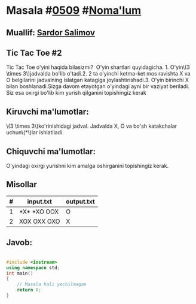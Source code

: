 
<h1>Masala #<a href="https://robocontest.uz/tasks/0509">0509</a> #<a href="https://robocontest.uz/tasks?category=1">Noma'lum</a></h1>
<h2> Muallif: <a href="https://robocontest.uz/profile/ds_forrest">Sardor Salimov</a></h2>
<h2>Tic Tac Toe #2</h2>
<p>Tic Tac Toe o'yini haqida bilasizmi?  O'yin shartlari quyidagicha.
1. O'yin\(3 \times 3\)jadvalda bo'lib o'tadi.2. 2 ta o'yinchi ketma-ket mos ravishta X va O belgilarini jadvalning islatgan katagiga joylashtirishadi.3. O'yin birinchi X bilan boshlanadi.Sizga davom etayotgan o'yindagi ayni bir vaziyat beriladi. Siz esa oxirgi bo'lib kim yurish qilganini topishingiz kerak</p>
<h2>Kiruvchi ma'lumotlar:</h2>
<p>\(3 \times 3\)ko'rinishidagi jadval. Jadvalda X, O va bo'sh katakchalar uchun\(*\)lar ishlatiladi.</p>
<h2>Chiquvchi ma'lumotlar:</h2>
<p>O'yindagi oxirgi yurishni kim amalga oshirganini topishingiz kerak.</p>
<h2>Misollar</h2>
<table>
    <thead>
        <tr>
            <th>#</th>
            <th>input.txt</th>
            <th>output.txt</th>
        </tr>
    </thead>
    <tbody>
            <tr>
                <td>1</td>
                <td>*X*
*XO
OOX</td>
                <td>O</td>
            </tr>
            <tr>
                <td>2</td>
                <td>XOX
OXX
OXO</td>
                <td>X</td>
            </tr>
    </tbody>
    </table>
    
<h2>Javob:</h2>

######
```cpp
#include <iostream>
using namespace std;
int main()
{
    // Masala hali yechilmagan
    return 0;
}
```
